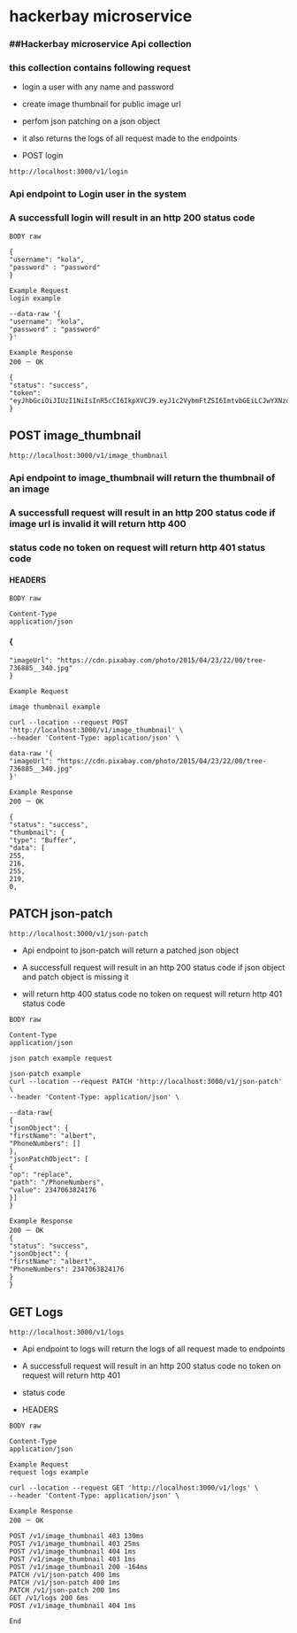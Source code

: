 # hackerbay microservice

### ##Hackerbay microservice Api collection

### this collection contains following request

- login a user with any name and password

- create image thumbnail for public image url

- perfom json patching on a json object

- it also returns the logs of all request made to the endpoints

- POST login

```
http://localhost:3000/v1/login
```
### Api endpoint to Login user in the system

### A successfull login will result in an http 200 status code

```
BODY raw
```
```
{
"username": "kola",
"password" : "password"
}
```
```
Example Request
login example
```
```
--data-raw '{
"username": "kola",
"password" : "password"
}'
```
```
Example Response
200 － OK
```
```
{
"status": "success",
"token": "eyJhbGciOiJIUzI1NiIsInR5cCI6IkpXVCJ9.eyJ1c2VybmFtZSI6ImtvbGEiLCJwYXNzd29yZCI6InBhc3N3b3JkIiw
}
```
## POST image_thumbnail

```
http://localhost:3000/v1/image_thumbnail
```
### Api endpoint to image_thumbnail will return the thumbnail of an image

### A successfull request will result in an http 200 status code if image url is invalid it will return http 400

### status code no token on request will return http 401 status code

#### HEADERS

```
BODY raw
```
```
Content-Type
application/json
```
#### {

```
"imageUrl": "https://cdn.pixabay.com/photo/2015/04/23/22/00/tree-736885__340.jpg"
}
```
```
Example Request
```

```
image thumbnail example
```
```
curl --location --request POST 'http://localhost:3000/v1/image_thumbnail' \
--header 'Content-Type: application/json' \
```
```
data-raw '{
"imageUrl": "https://cdn.pixabay.com/photo/2015/04/23/22/00/tree-736885__340.jpg"
}'
```
```
Example Response
200 － OK
```
```
{
"status": "success",
"thumbnail": {
"type": "Buffer",
"data": [
255,
216,
255,
219,
0,
```
## PATCH json-patch

```
http://localhost:3000/v1/json-patch
```
- Api endpoint to json-patch will return a patched json object

- A successfull request will result in an http 200 status code if json object and patch object is missing it

- will return http 400 status code no token on request will return http 401 status code



```
BODY raw
```
```
Content-Type
application/json
```

```
json patch example request
```

```
json-patch example
curl --location --request PATCH 'http://localhost:3000/v1/json-patch' \
--header 'Content-Type: application/json' \
```

```
--data-raw{
{
"jsonObject": {
"firstName": "albert",
"PhoneNumbers": []
},
"jsonPatchObject": [
{
"op": "replace",
"path": "/PhoneNumbers",
"value": 2347063824176
}]
}
```


```
Example Response
200 － OK
{
"status": "success",
"jsonObject": {
"firstName": "albert",
"PhoneNumbers": 2347063824176
}
}
```
## GET Logs

```
http://localhost:3000/v1/logs
```
- Api endpoint to logs will return the logs of all request made to endpoints

- A successfull request will result in an http 200 status code no token on request will return http 401

- status code

- HEADERS

```
BODY raw
```
```
Content-Type
application/json
```



```
Example Request
request logs example
```
```
curl --location --request GET 'http://localhost:3000/v1/logs' \
--header 'Content-Type: application/json' \

```
```
Example Response
200 － OK
```
```
POST /v1/image_thumbnail 403 130ms
POST /v1/image_thumbnail 403 25ms
POST /v1/image_thumbnail 404 1ms
POST /v1/image_thumbnail 403 1ms
POST /v1/image_thumbnail 200 -164ms
PATCH /v1/json-patch 400 1ms
PATCH /v1/json-patch 400 1ms
PATCH /v1/json-patch 200 1ms
GET /v1/logs 200 6ms
POST /v1/image_thumbnail 404 1ms
```


```
End
```

